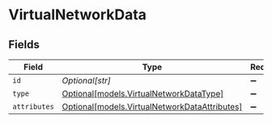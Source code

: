 # VirtualNetworkData


## Fields

| Field                                                                                      | Type                                                                                       | Required                                                                                   | Description                                                                                |
| ------------------------------------------------------------------------------------------ | ------------------------------------------------------------------------------------------ | ------------------------------------------------------------------------------------------ | ------------------------------------------------------------------------------------------ |
| `id`                                                                                       | *Optional[str]*                                                                            | :heavy_minus_sign:                                                                         | N/A                                                                                        |
| `type`                                                                                     | [Optional[models.VirtualNetworkDataType]](../models/virtualnetworkdatatype.md)             | :heavy_minus_sign:                                                                         | N/A                                                                                        |
| `attributes`                                                                               | [Optional[models.VirtualNetworkDataAttributes]](../models/virtualnetworkdataattributes.md) | :heavy_minus_sign:                                                                         | N/A                                                                                        |